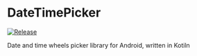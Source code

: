 # DateTimePicker
[![Release](https://jitpack.io/v/DiXl0f0S/DateTimePicker.svg)](https://jitpack.io/DiXl0f0S/DateTimePicker)

Date and time wheels picker library for Android, written in Kotiln
